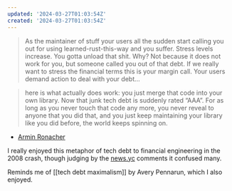 ```yaml
---
updated: '2024-03-27T01:03:54Z'
created: '2024-03-27T01:03:54Z'
---
```

> As the maintainer of stuff your users all the sudden start calling you out for using learned-rust-this-way and you suffer. Stress levels increase. You gotta unload that shit. Why? Not because it does not work for you, but someone called you out of that debt. If we really want to stress the financial terms this is your margin call. Your users demand action to deal with your debt...

> here is what actually does work: you just merge that code into your own library. Now that junk tech debt is suddenly rated “AAA”. For as long as you never touch that code any more, you never reveal to anyone that you did that, and you just keep maintaining your library like you did before, the world keeps spinning on.

- [Armin Ronacher](https://lucumr.pocoo.org/2024/3/26/rust-cdo/)

I really enjoyed this metaphor of tech debt to financial engineering in the 2008 crash, though judging by the [news.yc](https://news.ycombinator.com/item?id=39827645) comments it confused many.

Reminds me of [[tech debt maximalism]] by Avery Pennarun, which I also enjoyed.